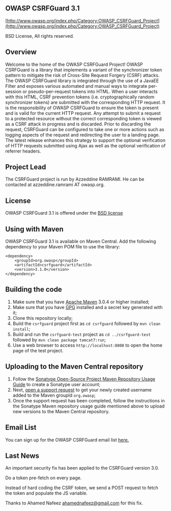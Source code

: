 ## OWASP CSRFGuard 3.1

[http://www.owasp.org/index.php/Category:OWASP_CSRFGuard_Project](http://www.owasp.org/index.php/Category:OWASP_CSRFGuard_Project)

BSD License, All rights reserved.

## Overview

Welcome to the home of the OWASP CSRFGuard Project! OWASP CSRFGuard is a library that implements a variant of the synchronizer token pattern to mitigate the risk of Cross-Site Request Forgery (CSRF) attacks. The OWASP CSRFGuard library is integrated through the use of a JavaEE Filter and exposes various automated and manual ways to integrate per-session or pseudo-per-request tokens into HTML. When a user interacts with this HTML, CSRF prevention tokens (i.e. cryptographically random synchronizer tokens) are submitted with the corresponding HTTP request. It is the responsibility of OWASP CSRFGuard to ensure the token is present and is valid for the current HTTP request. Any attempt to submit a request to a protected resource without the correct corresponding token is viewed as a CSRF attack in progress and is discarded. Prior to discarding the request, CSRFGuard can be configured to take one or more actions such as logging aspects of the request and redirecting the user to a landing page. The latest release enhances this strategy to support the optional verification of HTTP requests submitted using Ajax as well as the optional verification of referrer headers.

## Project Lead

The CSRFGuard project is run by Azzeddine RAMRAMI. He can be contacted at azzeddine.ramrami AT owasp.org.

## License

OWASP CSRFGuard 3.1 is offered under the [BSD license](http://www.opensource.org/licenses/bsd-license.php)

## Using with Maven
OWASP CSRFGuard 3.1 is available on Maven Central.  Add the following dependency to your Maven POM file to use the library:


```
<dependency>
    <groupId>org.owasp</groupId>
    <artifactId>csrfguard</artifactId>
    <version>3.1.0</version>
</dependency>
```

## Building the code

1. Make sure that you have [Apache Maven](http://maven.apache.org/) 3.0.4 or higher installed;
2. Make sure that you have [GPG](http://www.gnupg.org/) installed and a secret key generated with it;
3. Clone this repository locally;
4. Build the ```csrfguard``` project first as ```cd csrfguard``` followed by ```mvn clean install```;
5. Build and run the ```csrfguard-test``` project as ```cd ../csrfguard-test``` followed by ```mvn clean package tomcat7:run```;
6. Use a web browser to access ```http://localhost:8000``` to open the home page of the test project.

## Uploading to the Maven Central repository

1. Follow the [Sonatype Open-Source Project Maven Repository Usage Guide](https://docs.sonatype.org/display/Repository/Sonatype+OSS+Maven+Repository+Usage+Guide) to create a Sonatype user account;
2. Next, [open a support request](https://issues.sonatype.org/browse/OSSRH) to get your newly created username added to the Maven groupId ```org.owasp```;
3. Once the support request has been completed, follow the instructions in the Sonatype Maven repository usage guide mentioned above to upload new versions to the Maven Central repository.

## Email List

You can sign up for the OWASP CSRFGuard email list [here.]( https://lists.owasp.org/mailman/listinfo/owasp-csrfguard)

## Last News

An important security fix has been applied to the CSRFGuard version 3.0.


Do a token pre-fetch on every page.

Instead of hard coding the CSRF token, we send a POST request to fetch the token and populate the JS variable.

Thanks to Ahamed Nafeez <ahamednafeez@gmail.com> for this fix.



